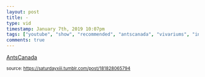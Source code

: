 ```yaml
---
layout: post
title: -
type: vid
timestamp: January 7th, 2019 10:07pm
tags: ["youtube", "show", "recommended", "antscanada", "vivariums", "insect"]
comments: true
---
```

<a href=" https://href.li/?https://www.youtube.com/channel/UCONd1SNf3_QqjzjCVsURNuA">
    AntsCanada</a>
  
<small>source: https://saturdayxiii.tumblr.com/post/181828065794</small>